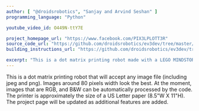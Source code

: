 ```yaml
---
author: [ "@droidsrobotics", "Sanjay and Arvind Seshan" ]
programming_language: "Python" 

youtube_video_id: O449N-ttY7E 

project_homepage_url: "https://www.facebook.com/PIX3LPLOTT3R"
source_code_url: "https://github.com/droidsrobotics/ev3dev/tree/master/PIX3L%20PLOTT3R"
building_instructions_url: "https://github.com/droidsrobotics/ev3dev/tree/master/PIX3L%20PLOTT3R/Building"

excerpt: "This is a dot matrix printing robot made with a LEGO MINDSTORMS EV3. It accepts any image file." 
---
```


This is a dot matrix printing robot that will accept any image file (including jpeg and png). Images around 80 pixels width look the best. At the moment, images that are RGB, and B&W can be automatically processed by the code. The printer is approximately the size of a US Letter paper (8.5"W X 11"H). The project page will be updated as additional features are added.

